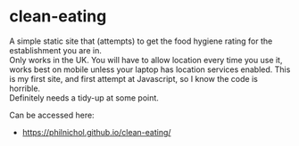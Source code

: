 # clean-eating  

A simple static site that (attempts) to get the food hygiene rating for the establishment you are in.  
Only works in the UK.
You will have to allow location every time you use it, works best on mobile unless your laptop has location services enabled.
This is my first site, and first attempt at Javascript, so I know the code is horrible.  
Definitely needs a tidy-up at some point.

Can be accessed here:
- https://philnichol.github.io/clean-eating/

